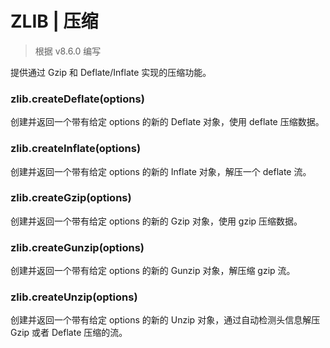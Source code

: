 # ZLIB | 压缩

> 根据 v8.6.0 编写

提供通过 Gzip 和 Deflate/Inflate 实现的压缩功能。

### zlib.createDeflate(options)

创建并返回一个带有给定 options 的新的 Deflate 对象，使用 deflate 压缩数据。

### zlib.createInflate(options)

创建并返回一个带有给定 options 的新的 Inflate 对象，解压一个 deflate 流。

### zlib.createGzip(options)

创建并返回一个带有给定 options 的新的 Gzip 对象，使用 gzip 压缩数据。

### zlib.createGunzip(options)

创建并返回一个带有给定 options 的新的 Gunzip 对象，解压缩 gzip 流。

### zlib.createUnzip(options)

创建并返回一个带有给定 options 的新的 Unzip 对象，通过自动检测头信息解压 Gzip 或者 Deflate 压缩的流。